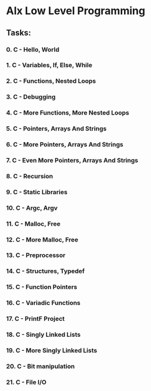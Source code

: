 # Alx Low Level Programming


## Tasks:

### 0. C - Hello, World

### 1. C - Variables, If, Else, While

### 2. C - Functions, Nested Loops

### 3. C - Debugging

### 4. C - More Functions, More Nested Loops

### 5. C - Pointers, Arrays And Strings

### 6. C - More Pointers, Arrays And Strings

### 7. C - Even More Pointers, Arrays And Strings

### 8. C - Recursion

### 9. C - Static Libraries

### 10. C - Argc, Argv

### 11. C - Malloc, Free

### 12. C - More Malloc, Free

### 13. C - Preprocessor

### 14. C - Structures, Typedef

### 15. C - Function Pointers

### 16. C - Variadic Functions

### 17. C - PrintF Project
### 18. C - Singly Linked Lists

### 19. C - More Singly Linked Lists

### 20. C - Bit manipulation

### 21. C - File I/O